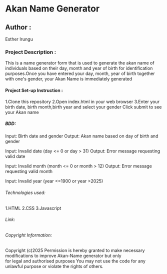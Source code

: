 # Akan Name Generator


## Author :
 Esther Irungu

### Project Description : 
This is a name generator form that is used to generate the akan name of individuals based on their day, month and year of birth for identification purposes.Once you have entered your day, month, year of birth together with one's gender, your Akan Name is immediately generated

#### Project Set-up Instruction :
1.Clone this repository
2.Open index.html in your web browser
3.Enter your birth date, birth month,birth year and select your gender
Click submit to see your Akan name

##### BDD:
Input: Birth date and gender
Output: Akan name based on day of birth and gender

Input: Invalid date (day <= 0 or day > 31)
Output: Error message requesting valid date

Input: Invalid month (month <= 0 or month > 12)
Output: Error message requesting valid month

Input: Invalid year (year <=1900 or year >2025)

###### Technologies used:
1.HTML
2.CSS
3.Javascript

###### Link:


###### Copyright Information:
Copyright (c)2025
Permission is hereby granted to make necessary modifications to improve Akan-Name generator but only  
for legal and authorised purposes
You may not use the code for any unlawful purpose or violate the rights of others.